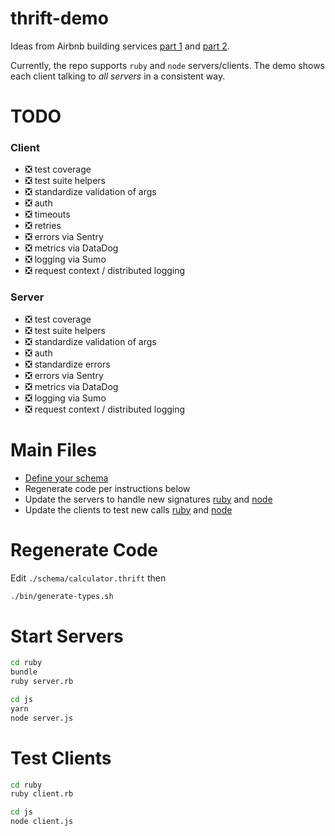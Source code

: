 # thrift-demo

Ideas from Airbnb building services [part 1](https://medium.com/airbnb-engineering/building-services-at-airbnb-part-1-c4c1d8fa811b) and [part 2](https://medium.com/airbnb-engineering/building-services-at-airbnb-part-2-142be1c5d506).

Currently, the repo supports `ruby` and `node` servers/clients.  The demo shows each client talking to *all servers* in a consistent way.

# TODO
### Client
- :negative_squared_cross_mark: test coverage
- :negative_squared_cross_mark: test suite helpers
- :negative_squared_cross_mark: standardize validation of args
- :negative_squared_cross_mark: auth
- :negative_squared_cross_mark: timeouts
- :negative_squared_cross_mark: retries
- :negative_squared_cross_mark: errors via Sentry
- :negative_squared_cross_mark: metrics via DataDog
- :negative_squared_cross_mark: logging via Sumo
- :negative_squared_cross_mark: request context / distributed logging
### Server
- :negative_squared_cross_mark: test coverage
- :negative_squared_cross_mark: test suite helpers
- :negative_squared_cross_mark: standardize validation of args
- :negative_squared_cross_mark: auth
- :negative_squared_cross_mark: standardize errors
- :negative_squared_cross_mark: errors via Sentry
- :negative_squared_cross_mark: metrics via DataDog
- :negative_squared_cross_mark: logging via Sumo
- :negative_squared_cross_mark: request context / distributed logging

# Main Files

- [Define your schema](https://github.com/gabelerner/thrift-demo/blob/master/schema/calculator.thrift)
- Regenerate code per instructions below
- Update the servers to handle new signatures [ruby](https://github.com/gabelerner/thrift-demo/blob/master/ruby/server.rb) and [node](https://github.com/gabelerner/thrift-demo/blob/master/js/server.js)
- Update the clients to test new calls [ruby](https://github.com/gabelerner/thrift-demo/blob/master/ruby/client.rb) and [node](https://github.com/gabelerner/thrift-demo/blob/master/js/client.js)

# Regenerate Code

Edit `./schema/calculator.thrift` then
```sh
./bin/generate-types.sh
```

# Start Servers

```sh
cd ruby
bundle
ruby server.rb
```
```sh
cd js
yarn
node server.js
```

# Test Clients

```sh
cd ruby
ruby client.rb
```
```sh
cd js
node client.js
```
